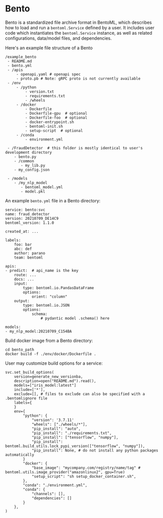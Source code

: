 # Bento

Bento is a standardized file archive format in BentoML, which describes how to load
and run a `bentoml.Service` defined by a user. It includes user code which instantiates
the `bentoml.Service` instance, as well as related configurations, data/model files,
and dependencies.

Here's an example file structure of a Bento

    /example_bento
     - README.md
     - bento.yml
     - /apis
         - openapi.yaml # openapi spec
         - proto.pb # Note: gRPC proto is not currently available
     - /env
         - /python
             - version.txt
             - requirements.txt
             - /wheels
         - /docker
             - Dockerfile
             - Dockerfile-gpu  # optional
             - Dockerfile-foo  # optional
             - docker-entrypoint.sh
             - bentoml-init.sh
             - setup-script  # optional
         - /conda
             - environment.yml

     - /FraudDetector  # this folder is mostly identical to user's development directory
        - bento.py
        - /common
           - my_lib.py
        - my_config.json

     - /models
        - /my_nlp_model
           - bentoml_model.yml
           - model.pkl


An example `bento.yml` file in a Bento directory:

    service: bento:svc
    name: fraud_detector
    version: 20210709_DE14C9
    bentoml_version: 1.1.0

    created_at: ...

    labels:
        foo: bar
        abc: def
        author: parano
        team: bentoml

    apis:
    - predict:  # api_name is the key
        route: ...
        docs: ...
        input:
            type: bentoml.io.PandasDataFrame
            options:
                orient: "column"
        output:
            type: bentoml.io.JSON
            options:
                schema:
                    # pydantic model .schema() here

    models:
    - my_nlp_model:20210709_C154BA



Build docker image from a Bento directory:

    cd bento_path
    docker build -f ./env/docker/Dockerfile .


User may customize build options for a service:

    svc.set_build_options(
		version=generate_new_versionba,
		description=open("README.md").read(),
		models=["iris_model:latest"]
		include=['*'],
		exclude=[], # files to exclude can also be specified with a .bentomlignore file
		labels={
		}
		env={
			"python": {
				"version": '3.7.11'
				"wheels": ["./wheels/*"],
				"pip_install": "auto",
				"pip_install": "./requirements.txt",
			    "pip_install": ["tensorflow", "numpy"],
                "pip_install": bentoml.build_utils.lock_pypi_version(["tensorflow", "numpy"]),
				"pip_install": None, # do not install any python packages automatically
			}
			"docker": {
				"base_image": "mycompany.com/registry/name/tag" # bentoml.utils.image_provider("amazonlinux2", gpu=True)
				"setup_script": "sh setup_docker_container.sh",
			},
			"conda": "./environment.yml",
			"conda": {
                "channels": [],
                "dependencies": []
            }
		},
    )
